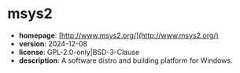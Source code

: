 # msys2

- **homepage**: [http://www.msys2.org/](http://www.msys2.org/)
- **version**: 2024-12-08
- **license**: GPL-2.0-only|BSD-3-Clause
- **description**: A software distro and building platform for Windows.

